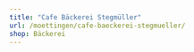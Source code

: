 ```yaml
---
title: "Cafe Bäckerei Stegmüller"
url: /moettingen/cafe-baeckerei-stegmueller/
shop: Bäckerei
---
```

